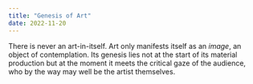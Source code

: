 ```yaml
---
title: "Genesis of Art"
date: 2022-11-20
---
```


There is never an art-in-itself. Art only manifests itself as an *image*, an object of contemplation. Its genesis lies not at the start of its material production but at the moment it meets the critical gaze of the audience, who by the way may well be the artist themselves.